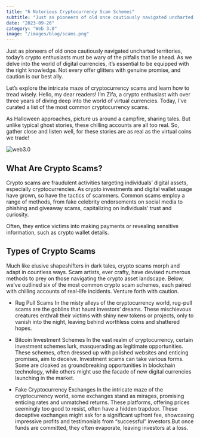 ```yaml
---
title: "6 Notorious Cryptocurrency Scam Schemes"
subtitle: "Just as pioneers of old once cautiously navigated uncharted territories, today’s crypto enthusiasts must be wary of the pitfalls that lie ahead. As we delve into the world of digital currencies, it’s essential to be equipped with the right knowledge."
date: "2023-09-26"
category: "Web 3.0"
image: "/images/blog/scams.png"
---
```


Just as pioneers of old once cautiously navigated uncharted territories, today’s crypto enthusiasts must be wary of the pitfalls that lie ahead. As we delve into the world of digital currencies, it’s essential to be equipped with the right knowledge. Not every offer glitters with genuine promise, and caution is our best ally. 

Let’s explore the intricate maze of cryptocurrency scams and learn how to tread wisely.  Hello, my dear readers! I’m Zifa, a crypto enthusiast with over three years of diving deep into the world of virtual currencies. Today, I’ve curated a list of the most common cryptocurrency scams.

As Halloween approaches, picture us around a campfire, sharing tales. But unlike typical ghost stories, these chilling accounts are all too real. So, gather close and listen well, for these stories are as real as the virtual coins we trade!

![web3.0](/images/blog/scams.png)

## What Are Crypto Scams?

Crypto scams are fraudulent activities targeting individuals’ digital assets, especially cryptocurrencies. As crypto investments and digital wallet usage have grown, so have the tactics of scammers. Common scams employ a range of methods, from fake celebrity endorsements on social media to phishing and giveaway scams, capitalizing on individuals’ trust and curiosity.

Often, they entice victims into making payments or revealing sensitive information, such as crypto wallet details.

## Types of Crypto Scams

Much like elusive shapeshifters in dark tales, crypto scams morph and adapt in countless ways. Scam artists, ever crafty, have devised numerous methods to prey on those navigating the crypto asset landscape. Below, we’ve outlined six of the most common crypto scam schemes, each paired with chilling accounts of real-life incidents. Venture forth with caution.

* Rug Pull Scams
In the misty alleys of the cryptocurrency world, rug-pull scams are the goblins that haunt investors’ dreams. These mischievous creatures enthrall their victims with shiny new tokens or projects, only to vanish into the night, leaving behind worthless coins and shattered hopes.

* Bitcoin Investment Schemes
In the vast realm of cryptocurrency, certain investment schemes lurk, masquerading as legitimate opportunities. These schemes, often dressed up with polished websites and enticing promises, aim to deceive. 
Investment scams can take various forms. Some are cloaked as groundbreaking opportunities in blockchain technology, while others might use the facade of new digital currencies launching in the market.

* Fake Cryptocurrency Exchanges
In the intricate maze of the cryptocurrency world, some exchanges stand as mirages, promising enticing rates and unmatched returns. These platforms, offering prices seemingly too good to resist, often have a hidden trapdoor. 
These deceptive exchanges might ask for a significant upfront fee, showcasing impressive profits and testimonials from “successful” investors.But once funds are committed, they often evaporate, leaving investors at a loss.